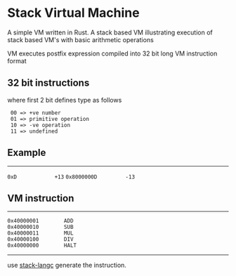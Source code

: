 # Stack Virtual Machine

A simple VM written in Rust. A stack based VM illustrating execution of stack based VM's with basic arithmetic operations

VM executes postfix expression compiled into 32 bit long VM instruction format

## 32 bit instructions
where first 2 bit defines type as follows
```
 00 => +ve number
 01 => primitive operation
 10 => -ve operation
 11 => undefined
```

## Example
------------------------------------------------------------
`0xD			+13`
`0x8000000D       	-13`

## VM instruction
-----------------------------------------------------------
 `0x40000001		ADD`           
 `0x40000010		SUB`           
 `0x40000011	   	MUL`           
 `0x40000100	   	DIV`           
 `0x40000000		HALT`


-------------------------------------------------------------
use [stack-langc](github.com/NishanthSpShetty/stack-langc) generate the instruction. 

